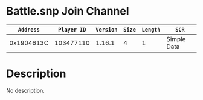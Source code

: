 # Battle.snp Join Channel

| `Address` | `Player ID` | `Version` | `Size` | `Length` | `SCR` |
| ---------- | ----------- | --------- | ------ | -------- | ---- |
| 0x1904613C | 103477110 | 1.16.1 | 4 | 1 | Simple Data |

# Description

No description.